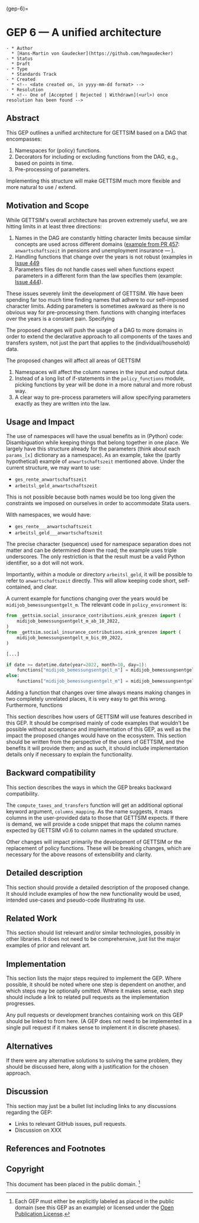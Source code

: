 (gep-6)=

# GEP 6 — A unified architecture

```{list-table}
- * Author
  * [Hans-Martin von Gaudecker](https://github.com/hmgaudecker)
- * Status
  * Draft
- * Type
  * Standards Track
- * Created
  * <!-- <date created on, in yyyy-mm-dd format> -->
- * Resolution
  * <!-- One of [Accepted | Rejected | Withdrawn](<url>) once resolution has been found -->
```

## Abstract

This GEP outlines a unified architecture for GETTSIM based on a DAG that encompasses:

1. Namespaces for (policy) functions.
1. Decorators for including or excluding functions from the DAG, e.g., based on points
   in time.
1. Pre-processing of parameters.

Implementing this structure will make GETTSIM much more flexible and more natural to use
/ extend.

## Motivation and Scope

While GETTSIM's overall architecture has proven extremely useful, we are hitting limits
in at least three directions:

1. Names in the DAG are constantly hitting character limits because similar concepts are
   used across different domains
   ([example from PR 457](https://github.com/iza-institute-of-labor-economics/gettsim/pull/457#discussion_r1054643021):
   `anwartschaftszeit` in pensions and unemployment insurance — ).
1. Handling functions that change over the years is not robust (examples in
   [Issue 449](https://github.com/iza-institute-of-labor-economics/gettsim/issues/449)
1. Parameters files do not handle cases well when functions expect parameters in a
   different form than the law specifies them (example:
   [Issue 444](https://github.com/iza-institute-of-labor-economics/gettsim/issues/444)).

These issues severely limit the development of GETTSIM. We have been spending far too
much time finding names that adhere to our self-imposed character limits. Adding
parameters is sometimes awkward as there is no obvious way for pre-processing them.
functions with changing interfaces over the years is a constant pain. Specifying

The proposed changes will push the usage of a DAG to more domains in order to extend the
declarative approach to all components of the taxes and transfers system, not just the
part that applies to the (individual/household) data.

The proposed changes will affect all areas of GETTSIM

1. Namespaces will affect the column names in the input and output data.
1. Instead of a long list of if-statements in the `policy_functions` module, picking
   functions by year will be done in a more natural and more robust way.
1. A clear way to pre-process parameters will allow specifying parameters exactly as
   they are written into the law.

## Usage and Impact

The use of namespaces will have the usual benefits as in (Python) code: Disambiguation
while keeping things that belong together in one place. We largely have this structure
already for the parameters (think about each `params_[x]` dictionary as a namespace). As
an example, take the (partly hypothetical) example of `anwartschaftszeit` mentioned
above. Under the current structure, we may want to use:

- `ges_rente_anwartschaftszeit`
- `arbeitsl_geld_anwartschaftszeit`

This is not possible because both names would be too long given the constraints we
imposed on ourselves in order to accommodate Stata users.

With namespaces, we would have:

- `ges_rente___anwartschaftszeit`
- `arbeitsl_geld___anwartschaftszeit`

The precise character (sequence) used for namespace separation does not matter and can
be determined down the road; the example uses triple underscores. The only restriction
is that the result must be a valid Python identifier, so a dot will not work.

Importantly, within a module or directory `arbeitsl_geld`, it will be possible to refer
to `anwartschaftszeit` directly. This will allow keeping code short, self-contained, and
clear.

A current example for functions changing over the years would be
`midijob_bemessungsentgelt_m`. The relevant code in `policy_environment` is:

```python
from _gettsim.social_insurance_contributions.eink_grenzen import (
    midijob_bemessungsentgelt_m_ab_10_2022,
)
from _gettsim.social_insurance_contributions.eink_grenzen import (
    midijob_bemessungsentgelt_m_bis_09_2022,
)

[...]

if date >= datetime.date(year=2022, month=10, day=1):
    functions["midijob_bemessungsentgelt_m"] = midijob_bemessungsentgelt_m_ab_10_2022
else:
    functions["midijob_bemessungsentgelt_m"] = midijob_bemessungsentgelt_m_bis_09_2022
```

Adding a function that changes over time always means making changes in two completely
unrelated places, it is very easy to get this wrong. Furthermore, functions

This section describes how users of GETTSIM will use features described in this GEP. It
should be comprised mainly of code examples that wouldn't be possible without acceptance
and implementation of this GEP, as well as the impact the proposed changes would have on
the ecosystem. This section should be written from the perspective of the users of
GETTSIM, and the benefits it will provide them; and as such, it should include
implementation details only if necessary to explain the functionality.

## Backward compatibility

This section describes the ways in which the GEP breaks backward compatibility.

The `compute_taxes_and_transfers` function will get an additional optional keyword
argument, `columns_mapping`. As the name suggests, it maps columns in the user-provided
data to those that GETTSIM expects. If there is demand, we will provide a code snippet
that maps the column names expected by GETTSIM v0.6 to column names in the updated
structure.

Other changes will impact primarily the development of GETTSIM or the replacement of
policy functions. These will be breaking changes, which are necessary for the above
reasons of extensibility and clarity.

## Detailed description

This section should provide a detailed description of the proposed change. It should
include examples of how the new functionality would be used, intended use-cases and
pseudo-code illustrating its use.

## Related Work

This section should list relevant and/or similar technologies, possibly in other
libraries. It does not need to be comprehensive, just list the major examples of prior
and relevant art.

## Implementation

This section lists the major steps required to implement the GEP. Where possible, it
should be noted where one step is dependent on another, and which steps may be
optionally omitted. Where it makes sense, each step should include a link to related
pull requests as the implementation progresses.

Any pull requests or development branches containing work on this GEP should be linked
to from here. (A GEP does not need to be implemented in a single pull request if it
makes sense to implement it in discrete phases).

## Alternatives

If there were any alternative solutions to solving the same problem, they should be
discussed here, along with a justification for the chosen approach.

## Discussion

This section may just be a bullet list including links to any discussions regarding the
GEP:

- Links to relevant GitHub issues, pull requests.
- Discussion on XXX

## References and Footnotes

## Copyright

This document has been placed in the public domain. [^id1]

[^id1]: Each GEP must either be explicitly labeled as placed in the public domain (see this GEP
    as an example) or licensed under the [Open Publication License].

[open publication license]: https://www.opencontent.org/openpub/
